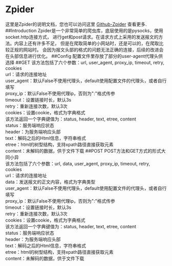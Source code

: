 # Zpider

这里是Zpider的说明文档，您也可以访问这里
[Github-Zpider](https://github.com/pntehan/Zpider)
查看更多.
##Introduction
Zpider是一个非常简单的爬虫库，底层使用的是pysocks，使用socket.http连接方式，
进行get和post请求。在请求方式上采用的发送报文的方法。内容上还有许多不足，
但是在爬取简单的小网站时，还是可以的，在爬取比较正规的网站时。
会因为报文头部的格式的问题无法正确的连接，后续的改进会在头部信息进行优化。
##Config
配置文件里存放了部分的user-agent代理头供选择
##GET
该方法包括了六个参数：url, user_agent, proxy_ip, timeout, retry, cookies<br>
url：请求的连接地址<br>
user_agent：默认False不使用代理头，default使用配置文件的代理头，或者自行填写<br>
proxy_ip：默认False不使用代理ip，否则为"<ip>:<port>"格式传参<br>
timeout：设置链接时长，默认3s<br>
retry：重新连接次数，默认3次<br>
cookies：设置cookie，格式为字典格式<br>
该方法返回一个字典键值为：status, header, text, etree, content<br>
status：服务端响应状态<br>
header：为服务端响应头部<br>
text：解码之后的Html信息，字符串格式<br>
etree：html的树型结构，支持xpath路径直接获取元素<br>
content：未解码的数据，供于文件下载
##POST
POST方法和GET方式的形式大同小异<br>
该方法包括了六个参数：url, data, user_agent, proxy_ip, timeout, retry, cookies<br>
url：请求的连接地址<br>
data：发送报文的正文内容，格式为字典类型<br>
user_agent：默认False不使用代理头，default使用配置文件的代理头，或者自行填写<br>
proxy_ip：默认False不使用代理ip，否则为"<ip>:<port>"格式传参<br>
timeout：设置链接时长，默认3s<br>
retry：重新连接次数，默认3次<br>
cookies：设置cookie，格式为字典格式<br>
该方法返回一个字典键值为：status, header, text, etree, content<br>
status：服务端响应状态<br>
header：为服务端响应头部<br>
text：解码之后的Html信息，字符串格式<br>
etree：html的树型结构，支持xpath路径直接获取元素<br>
content：未解码的数据，供于文件下载

